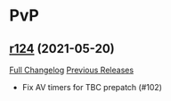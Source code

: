 # <DBM> PvP

## [r124](https://github.com/DeadlyBossMods/DBM-PvP/tree/r124) (2021-05-20)
[Full Changelog](https://github.com/DeadlyBossMods/DBM-PvP/compare/r123...r124) [Previous Releases](https://github.com/DeadlyBossMods/DBM-PvP/releases)

- Fix AV timers for TBC prepatch (#102)  
